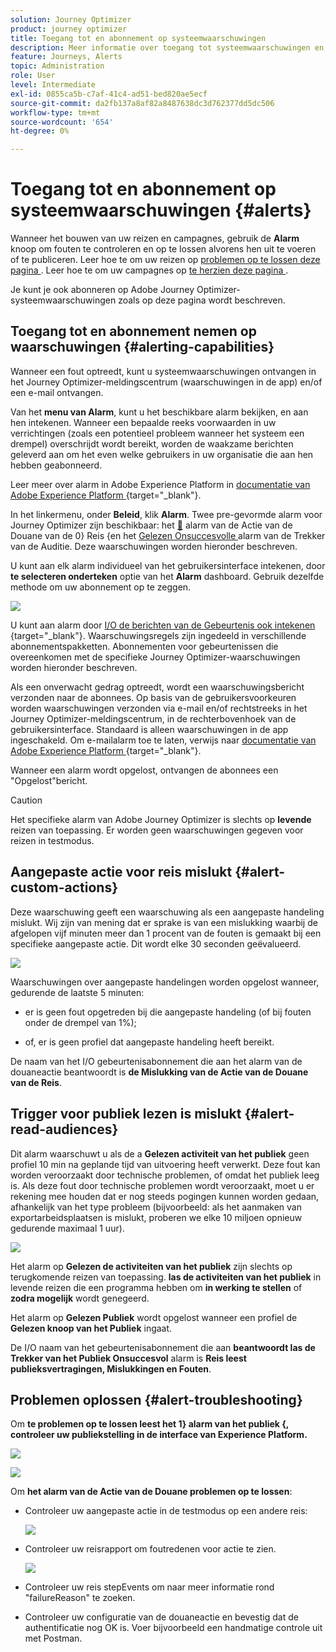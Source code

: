```yaml
---
solution: Journey Optimizer
product: journey optimizer
title: Toegang tot en abonnement op systeemwaarschuwingen
description: Meer informatie over toegang tot systeemwaarschuwingen en uw abonnement op systeemwaarschuwingen
feature: Journeys, Alerts
topic: Administration
role: User
level: Intermediate
exl-id: 0855ca5b-c7af-41c4-ad51-bed820ae5ecf
source-git-commit: da2fb137a8af82a8487638dc3d762377dd5dc506
workflow-type: tm+mt
source-wordcount: '654'
ht-degree: 0%

---
```


# Toegang tot en abonnement op systeemwaarschuwingen {#alerts}

Wanneer het bouwen van uw reizen en campagnes, gebruik de **Alarm** knoop om fouten te controleren en op te lossen alvorens hen uit te voeren of te publiceren. Leer hoe te om uw reizen op [ problemen op te lossen deze pagina ](../building-journeys/troubleshooting.md). Leer hoe te om uw campagnes op [ te herzien deze pagina ](../campaigns/review-activate-campaign.md).

Je kunt je ook abonneren op Adobe Journey Optimizer-systeemwaarschuwingen zoals op deze pagina wordt beschreven.

## Toegang tot en abonnement nemen op waarschuwingen {#alerting-capabilities}

Wanneer een fout optreedt, kunt u systeemwaarschuwingen ontvangen in het Journey Optimizer-meldingscentrum (waarschuwingen in de app) en/of een e-mail ontvangen.

Van het **menu van Alarm**, kunt u het beschikbare alarm bekijken, en aan hen intekenen. Wanneer een bepaalde reeks voorwaarden in uw verrichtingen (zoals een potentieel probleem wanneer het systeem een drempel) overschrijdt wordt bereikt, worden de waakzame berichten geleverd aan om het even welke gebruikers in uw organisatie die aan hen hebben geabonneerd.

<!--These messages can repeat over a pre-defined time interval until the alert has been resolved.-->

Leer meer over alarm in Adobe Experience Platform in [ documentatie van Adobe Experience Platform ](https://experienceleague.adobe.com/docs/experience-platform/observability/alerts/overview.html?lang=nl-NL){target="_blank"}.

In het linkermenu, onder **Beleid**, klik **Alarm**. Twee pre-gevormde alarm voor Journey Optimizer zijn beschikbaar: het [&#128279;](#alert-custom-actions) alarm van de Actie van de Douane van de 0&rbrace; Reis &lbrace;en het [ Gelezen Onsuccesvolle ](#alert-read-audiences) alarm van de Trekker van de Auditie.  Deze waarschuwingen worden hieronder beschreven.

U kunt aan elk alarm individueel van het gebruikersinterface intekenen, door **te selecteren onderteken** optie van het **Alarm** dashboard. Gebruik dezelfde methode om uw abonnement op te zeggen.

![](assets/alert-subscribe.png)

U kunt aan alarm door [ I/O de berichten van de Gebeurtenis ook intekenen ](https://experienceleague.adobe.com/docs/experience-platform/observability/alerts/subscribe.html?lang=nl-NL){target="_blank"}. Waarschuwingsregels zijn ingedeeld in verschillende abonnementspakketten. Abonnementen voor gebeurtenissen die overeenkomen met de specifieke Journey Optimizer-waarschuwingen worden hieronder beschreven.

Als een onverwacht gedrag optreedt, wordt een waarschuwingsbericht verzonden naar de abonnees. Op basis van de gebruikersvoorkeuren worden waarschuwingen verzonden via e-mail en/of rechtstreeks in het Journey Optimizer-meldingscentrum, in de rechterbovenhoek van de gebruikersinterface. Standaard is alleen waarschuwingen in de app ingeschakeld. Om e-mailalarm toe te laten, verwijs naar [ documentatie van Adobe Experience Platform ](https://experienceleague.adobe.com/docs/experience-platform/observability/alerts/ui.html?lang=nl-NL#enable-email-alerts){target="_blank"}.

Wanneer een alarm wordt opgelost, ontvangen de abonnees een &quot;Opgelost&quot;bericht.

>[!CAUTION]
>
>Het specifieke alarm van Adobe Journey Optimizer is slechts op **levende** reizen van toepassing. Er worden geen waarschuwingen gegeven voor reizen in testmodus.

## Aangepaste actie voor reis mislukt {#alert-custom-actions}

Deze waarschuwing geeft een waarschuwing als een aangepaste handeling mislukt. Wij zijn van mening dat er sprake is van een mislukking waarbij de afgelopen vijf minuten meer dan 1 procent van de fouten is gemaakt bij een specifieke aangepaste actie. Dit wordt elke 30 seconden geëvalueerd.

![](assets/alerts-custom-action.png)

Waarschuwingen over aangepaste handelingen worden opgelost wanneer, gedurende de laatste 5 minuten:

* er is geen fout opgetreden bij die aangepaste handeling (of bij fouten onder de drempel van 1%);

* of, er is geen profiel dat aangepaste handeling heeft bereikt.

De naam van het I/O gebeurtenisabonnement die aan het alarm van de douaneactie beantwoordt is **de Mislukking van de Actie van de Douane van de Reis**.

## Trigger voor publiek lezen is mislukt {#alert-read-audiences}

Dit alarm waarschuwt u als de a **Gelezen activiteit van het publiek** geen profiel 10 min na geplande tijd van uitvoering heeft verwerkt. Deze fout kan worden veroorzaakt door technische problemen, of omdat het publiek leeg is. Als deze fout door technische problemen wordt veroorzaakt, moet u er rekening mee houden dat er nog steeds pogingen kunnen worden gedaan, afhankelijk van het type probleem (bijvoorbeeld: als het aanmaken van exportarbeidsplaatsen is mislukt, proberen we elke 10 miljoen opnieuw gedurende maximaal 1 uur).

![](assets/alerts1.png)

Het alarm op **Gelezen de activiteiten van het publiek** zijn slechts op terugkomende reizen van toepassing. **las de activiteiten van het publiek** in levende reizen die een programma hebben om **in werking te stellen** of **zodra mogelijk** wordt genegeerd.

Het alarm op **Gelezen Publiek** wordt opgelost wanneer een profiel de **Gelezen knoop van het Publiek** ingaat.

De I/O naam van het gebeurtenisabonnement die aan **beantwoordt las de Trekker van het Publiek Onsuccesvol** alarm is **Reis leest publieksvertragingen, Mislukkingen en Fouten**.

## Problemen oplossen {#alert-troubleshooting}

Om **te problemen op te lossen leest het 1&rbrace; alarm van het publiek &lbrace;, controleer uw publiekstelling in de interface van Experience Platform.**

![](assets/alert-troubleshooting-0.png)

![](assets/alert-troubleshooting-1.png)

Om **het alarm van de Actie van de Douane problemen op te lossen**:

* Controleer uw aangepaste actie in de testmodus op een andere reis:

  ![](assets/alert-troubleshooting-2.png)

* Controleer uw reisrapport om foutredenen voor actie te zien.

  ![](assets/alert-troubleshooting-3.png)

* Controleer uw reis stepEvents om naar meer informatie rond &quot;failureReason&quot; te zoeken.

* Controleer uw configuratie van de douaneactie en bevestig dat de authentificatie nog OK is. Voer bijvoorbeeld een handmatige controle uit met Postman.

